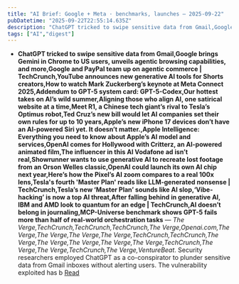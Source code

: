 ```yaml
---
title: "AI Brief: Google + Meta · benchmarks, launches — 2025-09-22"
pubDatetime: "2025-09-22T22:55:14.635Z"
description: "ChatGPT tricked to swipe sensitive data from Gmail,Google brings Gemini in Chrome to US users, unveils agentic browsing capabilities, and more,Google and PayPal team up on agentic "
tags: ["AI","digest"]
---
```


- **ChatGPT tricked to swipe sensitive data from Gmail,Google brings Gemini in Chrome to US users, unveils agentic browsing capabilities, and more,Google and PayPal team up on agentic commerce | TechCrunch,YouTube announces new generative AI tools for Shorts creators,How to watch Mark Zuckerberg’s keynote at Meta Connect 2025,Addendum to GPT-5 system card: GPT-5-Codex,Our hottest takes on AI’s wild summer,Aligning those who align AI, one satirical website at a time,Meet R1, a Chinese tech giant’s rival to Tesla’s Optimus robot,Ted Cruz’s new bill would let AI companies set their own rules for up to 10 years,Apple’s new iPhone 17 devices don’t have an AI-powered Siri yet. It doesn’t matter.,Apple Intelligence: Everything you need to know about Apple’s AI model and services,OpenAI comes for Hollywood with Critterz, an AI-powered animated film,The influencer in this AI Vodafone ad isn’t real,Showrunner wants to use generative AI to recreate lost footage from an Orson Welles classic,OpenAI could launch its own AI chip next year,Here’s how the Pixel’s AI zoom compares to a real 100x lens,Tesla's fourth 'Master Plan' reads like LLM-generated nonsense | TechCrunch,Tesla’s new ‘Master Plan’ sounds like AI slop,‘Vibe-hacking’ is now a top AI threat,After falling behind in generative AI, IBM and AMD look to quantum for an edge | TechCrunch,AI doesn’t belong in journaling,MCP-Universe benchmark shows GPT-5 fails more than half of real-world orchestration tasks** — *The Verge,TechCrunch,TechCrunch,TechCrunch,The Verge,Openai.com,The Verge,The Verge,The Verge,The Verge,TechCrunch,TechCrunch,The Verge,The Verge,The Verge,The Verge,The Verge,TechCrunch,The Verge,The Verge,TechCrunch,The Verge,VentureBeat*. Security researchers employed ChatGPT as a co-conspirator to plunder sensitive data from Gmail inboxes without alerting users. The vulnerability exploited has b [Read](https://www.theverge.com/news/781746/chatgpt-gmail-shadow-leak,https://techcrunch.com/2025/09/18/google-brings-gemini-in-chrome-to-us-users-unveils-agentic-browsing-capabilities-and-more/,https://techcrunch.com/2025/09/18/google-and-paypal-team-up-on-agentic-commerce/,https://techcrunch.com/2025/09/16/youtube-announces-new-generative-ai-tools-for-shorts-creators/,https://www.theverge.com/news/777565/meta-connect-2025-how-to-watch-keynote-mark-zuckerberg,https://openai.com/index/gpt-5-system-card-addendum-gpt-5-codex/,https://www.theverge.com/the-vergecast/777145/ai-friends-openai-claude-takes-vergecast,https://www.theverge.com/ai-artificial-intelligence/776752/center-for-the-alignment-of-ai-alignment-centers,https://www.theverge.com/news/776224/ant-group-tesla-optimus-rival-r1,https://www.theverge.com/ai-artificial-intelligence/776130/senator-ted-cruz-ai-sandbox-bill,https://techcrunch.com/2025/09/09/apples-new-iphone-17-devices-dont-have-an-ai-powered-siri-yet-it-doesnt-matter/,https://techcrunch.com/2025/09/09/apple-intelligence-everything-you-need-to-know-about-apples-ai-model-and-services/,https://www.theverge.com/news/773584/openai-animated-feature-film-critterz,https://www.theverge.com/news/773567/vodafone-generative-ai-ad-presenter-tiktok,https://www.theverge.com/entertainment/772635/showrunner-orson-welles-the-magnificent-ambersons,https://www.theverge.com/news/772433/openai-custom-chip-production-broadcom,https://www.theverge.com/tech/769360/google-pixel-10-pro-res-zoom-100x-sample-photos-nikon-coolpix-p1100,https://techcrunch.com/2025/09/02/teslas-fourth-master-plan-reads-like-llm-generated-nonsense/,https://www.theverge.com/tesla/769009/tesla-master-plan-4-ai-robotics-abundance,https://www.theverge.com/ai-artificial-intelligence/766435/anthropic-claude-threat-intelligence-report-ai-cybersecurity-hacking,https://techcrunch.com/2025/08/26/after-falling-behind-in-generative-ai-ibm-and-amd-look-to-quantum-for-an-edge/,https://www.theverge.com/analysis/764519/ai-gemini-pixel-journal-app,https://venturebeat.com/ai/mcp-universe-benchmark-shows-gpt-5-fails-more-than-half-of-real-world-orchestration-tasks/)
